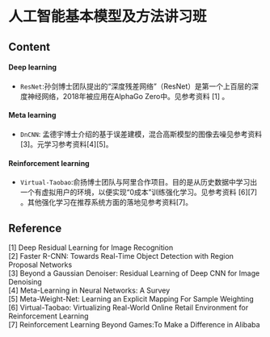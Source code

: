 # 人工智能基本模型及方法讲习班

## Content

#### Deep learning

* `ResNet`:孙剑博士团队提出的“深度残差网络”（ResNet）是第一个上百层的深度神经网络，2018年被应用在AlphaGo Zero中。见参考资料 [1] 。
#### Meta learning
* `DnCNN`: 孟德宇博士介绍的基于误差建模，混合高斯模型的图像去噪见参考资料[3]。元学习参考资料[4][5]。
#### Reinforcement learning

* `Virtual-Taobao`:俞扬博士团队与阿里合作项目。目的是从历史数据中学习出一个有虚拟用户的环境，以便实现“0成本”训练强化学习。见参考资料 [6][7] 。其他强化学习在推荐系统方面的落地见参考资料[7]。





## Reference
[1] Deep Residual Learning for Image Recognition\
[2] Faster R-CNN: Towards Real-Time Object Detection with Region Proposal Networks\
[3] Beyond a Gaussian Denoiser: Residual Learning of Deep CNN for Image Denoising\
[4] Meta-Learning in Neural Networks: A Survey\
[5] Meta-Weight-Net: Learning an Explicit Mapping For Sample Weighting\
[6] Virtual-Taobao: Virtualizing Real-World Online Retail Environment for Reinforcement Learning\
[7] Reinforcement Learning Beyond Games:To Make a Difference in Alibaba


